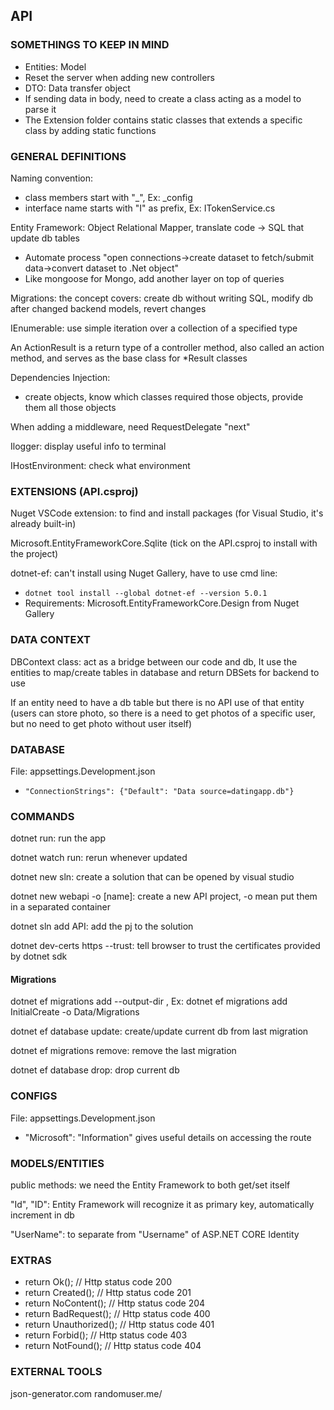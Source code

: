 ## API

### SOMETHINGS TO KEEP IN MIND

* Entities: Model
* Reset the server when adding new controllers
* DTO: Data transfer object
* If sending data in body, need to create a class acting as a model to parse it
* The Extension folder contains static classes that extends a specific class by adding static functions
### GENERAL DEFINITIONS

Naming convention: 
* class members start with "_", Ex: _config
* interface name starts with "I" as prefix, Ex: ITokenService.cs 

Entity Framework: Object Relational Mapper, translate code -> SQL that update db tables
* Automate process "open connections->create dataset to fetch/submit data->convert dataset to .Net object"
* Like mongoose for Mongo, add another layer on top of queries

Migrations: the concept covers: create db without writing SQL, modify db after changed backend models, revert changes

IEnumerable: use simple iteration over a collection of a specified type

An ActionResult is a return type of a controller method, also called an action method, and serves as the base class for *Result classes

Dependencies Injection:
* create objects, know which classes required those objects, provide them all those objects

When adding a middleware, need RequestDelegate "next"

Ilogger: display useful info to terminal

IHostEnvironment: check what environment 

### EXTENSIONS (API.csproj) 

Nuget VSCode extension: to find and install packages (for Visual Studio, it's already built-in)

Microsoft.EntityFrameworkCore.Sqlite (tick on the API.csproj to install with the project)

dotnet-ef: can't install using Nuget Gallery, have to use cmd line: 
* ```dotnet tool install --global dotnet-ef --version 5.0.1```
* Requirements: Microsoft.EntityFrameworkCore.Design from Nuget Gallery
    
### DATA CONTEXT

DBContext class: act as a bridge between our code and db, It use the entities to map/create tables in database and return DBSets for backend to use

If an entity need to have a db table but there is no API use of that entity (users can store photo, so there is a need to get photos of a specific user, but no need to get photo without user itself)

### DATABASE 

File: appsettings.Development.json
* ```"ConnectionStrings": {"Default": "Data source=datingapp.db"}``` 

### COMMANDS 

dotnet run: run the app

dotnet watch run: rerun whenever updated

dotnet new sln: create a solution that can be opened by visual studio

dotnet new webapi -o [name]: create a new API project, -o mean put them in a separated container

dotnet sln add API: add the pj to the solution

dotnet dev-certs https --trust: tell browser to trust the certificates provided by dotnet sdk

#### Migrations

dotnet ef migrations add <NAME> --output-dir <PATH>, 
Ex: dotnet ef migrations add InitialCreate -o Data/Migrations

dotnet ef database update: create/update current db from last migration

dotnet ef migrations remove: remove the last migration

dotnet ef database drop: drop current db


### CONFIGS 

File: appsettings.Development.json
* "Microsoft": "Information" gives useful details on accessing the route

### MODELS/ENTITIES 

public methods: we need the Entity Framework to both get/set itself

"Id", "ID": Entity Framework will recognize it as primary key, automatically increment in db

"UserName": to separate from "Username" of ASP.NET CORE Identity

### EXTRAS

* return Ok(); // Http status code 200
* return Created(); // Http status code 201
* return NoContent(); // Http status code 204
* return BadRequest(); // Http status code 400
* return Unauthorized(); // Http status code 401
* return Forbid(); // Http status code 403
* return NotFound(); // Http status code 404


### EXTERNAL TOOLS

json-generator.com
randomuser.me/